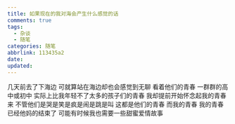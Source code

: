 ```yaml
---
title: 如果现在的我对海会产生什么感觉的话
comments: true
tags:
  - 杂谈
  - 随笔
categories: 随笔
abbrlink: 113435a2
date:
updated:
---
```

几天前去了下海边
可就算站在海边却也会感觉到无聊<!--more-->
看着他们的青春
一群群的高中或初中
实际上比我年轻不了太多的孩子们的青春
我却提前开始怀念起我的青春来
不管他们是哭是笑是疯是闹是跳是叫
这都是他们的青春
而我的青春
我的青春已经他妈的结束了
可能有时候我也需要一些甜蜜爱情故事